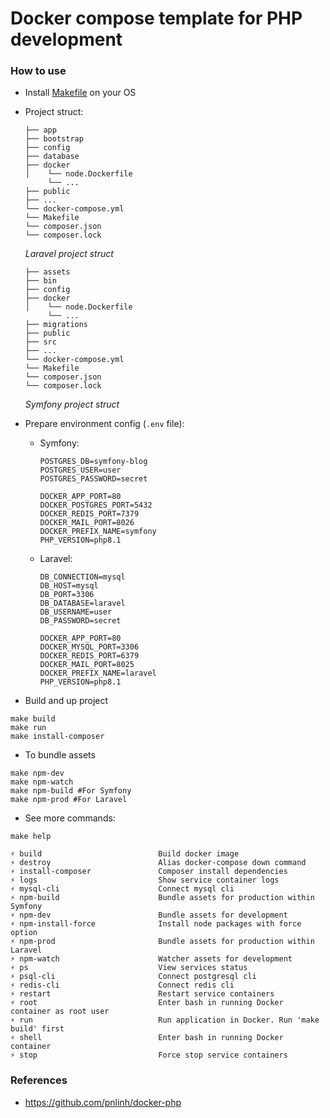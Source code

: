# Docker compose template for PHP development

### How to use

- Install [Makefile](https://makefiletutorial.com/) on your OS
- Project struct:
  ```
  ├── app
  ├── bootstrap
  ├── config
  ├── database
  ├── docker
  │    └── node.Dockerfile
       └── ... 
  ├── public
  ├── ...
  └── docker-compose.yml
  └── Makefile
  └── composer.json
  └── composer.lock
  ```
  *Laravel project struct*

  ```
  ├── assets
  ├── bin
  ├── config
  ├── docker
  │    └── node.Dockerfile
       └── ... 
  ├── migrations
  ├── public
  ├── src
  ├── ...
  └── docker-compose.yml
  └── Makefile
  └── composer.json
  └── composer.lock
  ```

  *Symfony project struct*


- Prepare environment config (`.env` file):
    - Symfony:
      ```
      POSTGRES_DB=symfony-blog
      POSTGRES_USER=user
      POSTGRES_PASSWORD=secret

      DOCKER_APP_PORT=80
      DOCKER_POSTGRES_PORT=5432
      DOCKER_REDIS_PORT=7379
      DOCKER_MAIL_PORT=8026
      DOCKER_PREFIX_NAME=symfony
      PHP_VERSION=php8.1
      ```
    - Laravel:
      ```
      DB_CONNECTION=mysql
      DB_HOST=mysql
      DB_PORT=3306
      DB_DATABASE=laravel
      DB_USERNAME=user
      DB_PASSWORD=secret

      DOCKER_APP_PORT=80
      DOCKER_MYSQL_PORT=3306
      DOCKER_REDIS_PORT=6379
      DOCKER_MAIL_PORT=8025
      DOCKER_PREFIX_NAME=laravel
      PHP_VERSION=php8.1
      ```

- Build and up project

```
make build
make run
make install-composer
```

- To bundle assets

```
make npm-dev
make npm-watch
make npm-build #For Symfony
make npm-prod #For Laravel
```

- See more commands:

```shell
make help
```

```
⚡ build                          Build docker image
⚡ destroy                        Alias docker-compose down command
⚡ install-composer               Composer install dependencies
⚡ logs                           Show service container logs
⚡ mysql-cli                      Connect mysql cli
⚡ npm-build                      Bundle assets for production within Symfony
⚡ npm-dev                        Bundle assets for development
⚡ npm-install-force              Install node packages with force option
⚡ npm-prod                       Bundle assets for production within Laravel
⚡ npm-watch                      Watcher assets for development
⚡ ps                             View services status
⚡ psql-cli                       Connect postgresql cli
⚡ redis-cli                      Connect redis cli
⚡ restart                        Restart service containers
⚡ root                           Enter bash in running Docker container as root user
⚡ run                            Run application in Docker. Run 'make build' first
⚡ shell                          Enter bash in running Docker container
⚡ stop                           Force stop service containers
```

### References

- https://github.com/pnlinh/docker-php
